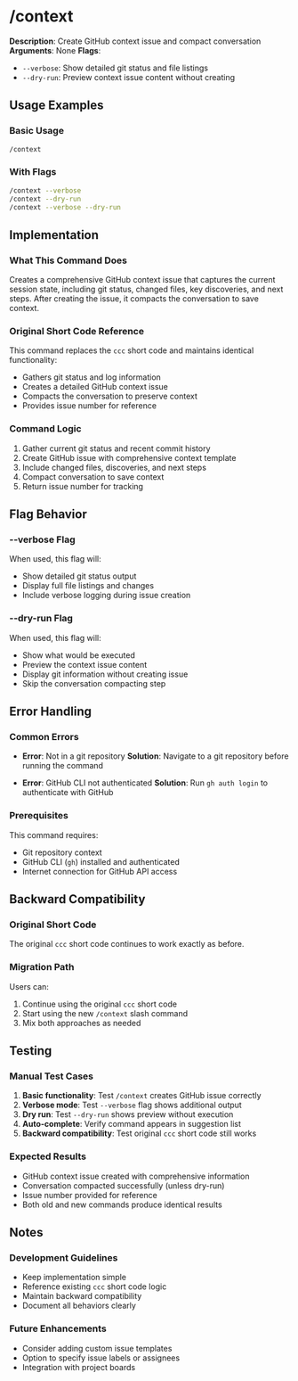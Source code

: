 # /context

**Description**: Create GitHub context issue and compact conversation
**Arguments**: None
**Flags**:
  - `--verbose`: Show detailed git status and file listings
  - `--dry-run`: Preview context issue content without creating

## Usage Examples

### Basic Usage
```bash
/context
```

### With Flags
```bash
/context --verbose
/context --dry-run
/context --verbose --dry-run
```

## Implementation

### What This Command Does
Creates a comprehensive GitHub context issue that captures the current session state, including git status, changed files, key discoveries, and next steps. After creating the issue, it compacts the conversation to save context.

### Original Short Code Reference
This command replaces the `ccc` short code and maintains identical functionality:
- Gathers git status and log information
- Creates a detailed GitHub context issue
- Compacts the conversation to preserve context
- Provides issue number for reference

### Command Logic
1. Gather current git status and recent commit history
2. Create GitHub issue with comprehensive context template
3. Include changed files, discoveries, and next steps
4. Compact conversation to save context
5. Return issue number for tracking

## Flag Behavior

### --verbose Flag
When used, this flag will:
- Show detailed git status output
- Display full file listings and changes
- Include verbose logging during issue creation

### --dry-run Flag
When used, this flag will:
- Show what would be executed
- Preview the context issue content
- Display git information without creating issue
- Skip the conversation compacting step

## Error Handling

### Common Errors
- **Error**: Not in a git repository
  **Solution**: Navigate to a git repository before running the command

- **Error**: GitHub CLI not authenticated
  **Solution**: Run `gh auth login` to authenticate with GitHub

### Prerequisites
This command requires:
- Git repository context
- GitHub CLI (`gh`) installed and authenticated
- Internet connection for GitHub API access

## Backward Compatibility

### Original Short Code
The original `ccc` short code continues to work exactly as before.

### Migration Path
Users can:
1. Continue using the original `ccc` short code
2. Start using the new `/context` slash command
3. Mix both approaches as needed

## Testing

### Manual Test Cases
1. **Basic functionality**: Test `/context` creates GitHub issue correctly
2. **Verbose mode**: Test `--verbose` flag shows additional output
3. **Dry run**: Test `--dry-run` shows preview without execution
4. **Auto-complete**: Verify command appears in suggestion list
5. **Backward compatibility**: Test original `ccc` short code still works

### Expected Results
- GitHub context issue created with comprehensive information
- Conversation compacted successfully (unless dry-run)
- Issue number provided for reference
- Both old and new commands produce identical results

## Notes

### Development Guidelines
- Keep implementation simple
- Reference existing `ccc` short code logic
- Maintain backward compatibility
- Document all behaviors clearly

### Future Enhancements
- Consider adding custom issue templates
- Option to specify issue labels or assignees
- Integration with project boards